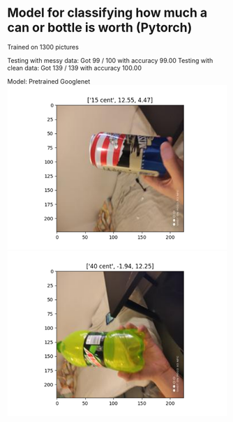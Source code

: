 # Model for classifying how much a can or bottle is worth (Pytorch)
Trained on 1300 pictures

Testing with messy data:    Got 99 / 100 with accuracy 99.00
Testing with clean data:    Got 139 / 139 with accuracy 100.00

Model: Pretrained Googlenet
![alt text](https://github.com/LaihoE/PanttiCV/blob/main/15_cent_example.png?raw=true)
![alt text](https://github.com/LaihoE/PanttiCV/blob/main/40_cent_example.png?raw=true)